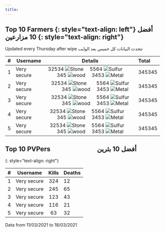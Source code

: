 ```yaml
---
title: 
---
```


## Top 10 Farmers {: style="text-align: left"} أفضل 10 مزارعين {: style="text-align: right"}

Updated every Thursday after wipe تتحدث البيانات كل خميس بعد الوايب

| #    | Username            | Details                             |  Total |
|-----------:|---------------------|:-----------------------------------------:|:-----|
| 1  | Very secure         | 32534 ![Stone](https://i.imgur.com/yWuU5wX.png)  5564 ![Sulfur](https://i.imgur.com/qIHMHQf.png)  345 ![wood](https://i.imgur.com/ukswZN1.png)  3453 ![Metal](https://i.imgur.com/HhkZJFa.png)                 | 345345 |
| 2  | Very secure         | 32534 ![Stone](https://i.imgur.com/yWuU5wX.png)  5564 ![Sulfur](https://i.imgur.com/qIHMHQf.png)  345 ![wood](https://i.imgur.com/ukswZN1.png)  3453 ![Metal](https://i.imgur.com/HhkZJFa.png)                 | 345345 |
| 3  | Very secure         | 32534 ![Stone](https://i.imgur.com/yWuU5wX.png)  5564 ![Sulfur](https://i.imgur.com/qIHMHQf.png)  345 ![wood](https://i.imgur.com/ukswZN1.png)  3453 ![Metal](https://i.imgur.com/HhkZJFa.png)                 | 345345 |
| 4  | Very secure         | 32534 ![Stone](https://i.imgur.com/yWuU5wX.png)  5564 ![Sulfur](https://i.imgur.com/qIHMHQf.png)  345 ![wood](https://i.imgur.com/ukswZN1.png)  3453 ![Metal](https://i.imgur.com/HhkZJFa.png)                 | 345345 |
| 5  | Very secure         | 32534 ![Stone](https://i.imgur.com/yWuU5wX.png)  5564 ![Sulfur](https://i.imgur.com/qIHMHQf.png)  345 ![wood](https://i.imgur.com/ukswZN1.png)  3453 ![Metal](https://i.imgur.com/HhkZJFa.png)                 | 345345 |

## Top 10 PVPers        أفضل 10 بثرين
{: style="text-align: right"}

| #    | Username            | Kills                             |  Deaths |
|-----------:|---------------------|:-----------------------------------------:|:-----|
| 1  | Very secure         | 324                 | 12 |
| 2  | Very secure         | 245                | 65 |
| 3  | Very secure         | 123                | 43 |
| 4  | Very secure         | 116                 | 21 |
| 5  | Very secure         | 63                 | 32 |

Data from 11/03/2021 to 18/03/2021
